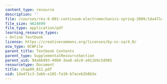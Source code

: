 ```yaml
---
content_type: resource
description: ''
file: /courses/res-6-001-continuum-electromechanics-spring-2009/1da471c33abbe185fa10b7aceb2b8b5e_chap09_811.pdf
file_size: 4624699
file_type: application/pdf
learning_resource_types:
- Online Textbook
license: https://creativecommons.org/licenses/by-nc-sa/4.0/
ocw_type: OCWFile
parent_title: Textbook Contents
parent_type: SupplementalResourceSection
parent_uid: 94a6b993-49b0-3ea8-a5c0-a911b9c5d985
resourcetype: Document
title: chap09_811.pdf
uid: 1da471c3-3abb-e185-fa10-b7aceb2b8b5e
---
```

